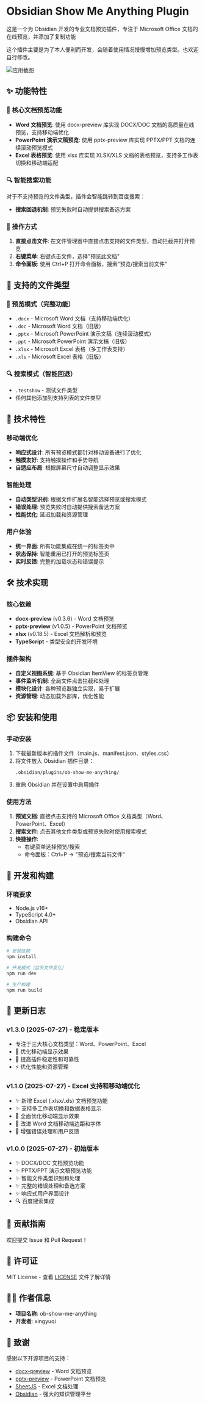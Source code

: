 # Obsidian Show Me Anything Plugin

这是一个为 Obsidian 开发的专业文档预览插件，专注于 Microsoft Office 文档的在线预览，并添加了复制功能

这个插件主要是为了本人便利而开发，会随着使用情况慢慢增加预览类型。也欢迎自行修改。

![应用截图](./assets/intr.jpg)



## ✨ 功能特性

### 📄 核心文档预览功能
- **Word 文档预览**: 使用 docx-preview 库实现 DOCX/DOC 文档的高质量在线预览，支持移动端优化
- **PowerPoint 演示文稿预览**: 使用 pptx-preview 库实现 PPTX/PPT 文档的连续滚动预览模式
- **Excel 表格预览**: 使用 xlsx 库实现 XLSX/XLS 文档的表格预览，支持多工作表切换和移动端适配

### 🔍 智能搜索功能
对于不支持预览的文件类型，插件会智能跳转到百度搜索：
- **搜索回退机制**: 预览失败时自动提供搜索备选方案

### 🎯 操作方式
1. **直接点击文件**: 在文件管理器中直接点击支持的文件类型，自动拦截并打开预览
2. **右键菜单**: 右键点击文件，选择"预览此文档"
3. **命令面板**: 使用 Ctrl+P 打开命令面板，搜索"预览/搜索当前文件"

## 📁 支持的文件类型

### 🎨 预览模式（完整功能）
- `.docx` - Microsoft Word 文档（支持移动端优化）
- `.doc` - Microsoft Word 文档（旧版）
- `.pptx` - Microsoft PowerPoint 演示文稿（连续滚动模式）
- `.ppt` - Microsoft PowerPoint 演示文稿（旧版）
- `.xlsx` - Microsoft Excel 表格（多工作表支持）
- `.xls` - Microsoft Excel 表格（旧版）

### 🔍 搜索模式（智能回退）
- `.testshow` - 测试文件类型
- 任何其他添加到支持列表的文件类型

## 🚀 技术特性

### 移动端优化
- **响应式设计**: 所有预览模式都针对移动设备进行了优化
- **触摸友好**: 支持触摸操作和手势导航
- **自适应布局**: 根据屏幕尺寸自动调整显示效果

### 智能处理
- **自动类型识别**: 根据文件扩展名智能选择预览或搜索模式
- **错误处理**: 预览失败时自动提供搜索备选方案
- **性能优化**: 延迟加载和资源管理

### 用户体验
- **统一界面**: 所有功能集成在统一的标签页中
- **状态保持**: 智能重用已打开的预览标签页
- **实时反馈**: 完整的加载状态和错误提示

## 🛠 技术实现

### 核心依赖
- **docx-preview** (v0.3.6) - Word 文档预览
- **pptx-preview** (v1.0.5) - PowerPoint 文档预览  
- **xlsx** (v0.18.5) - Excel 文档解析和预览
- **TypeScript** - 类型安全的开发环境

### 插件架构
- **自定义视图系统**: 基于 Obsidian ItemView 的标签页管理
- **事件监听机制**: 全局文件点击拦截和处理
- **模块化设计**: 各种预览器独立实现，易于扩展
- **资源管理**: 动态加载外部库，优化性能

## 📦 安装和使用

### 手动安装
1. 下载最新版本的插件文件（main.js、manifest.json、styles.css）
2. 将文件放入 Obsidian 插件目录：
   ```
   .obsidian/plugins/ob-show-me-anything/
   ```
3. 重启 Obsidian 并在设置中启用插件

### 使用方法
1. **预览文档**: 直接点击支持的 Microsoft Office 文档类型（Word、PowerPoint、Excel）
2. **搜索文件**: 点击其他文件类型或预览失败时使用搜索模式
3. **快捷操作**: 
   - 右键菜单选择预览/搜索
   - 命令面板：Ctrl+P → "预览/搜索当前文件"

## 🔧 开发和构建

### 环境要求
- Node.js v16+
- TypeScript 4.0+
- Obsidian API

### 构建命令

```bash
# 安装依赖
npm install

# 开发模式（监听文件变化）
npm run dev

# 生产构建
npm run build
```



## 🚀 更新日志

### v1.3.0 (2025-07-27) - 稳定版本
-  专注于三大核心文档类型：Word、PowerPoint、Excel
- 📱 优化移动端显示效果
- 🐛 提高插件稳定性和可靠性
- ⚡ 优化性能和资源管理

### v1.1.0 (2025-07-27) - Excel 支持和移动端优化
- ✨ 新增 Excel (.xlsx/.xls) 文档预览功能
- ✨ 支持多工作表切换和数据表格显示
- 📱 全面优化移动端显示效果
- 🎨 改进 Word 文档移动端边距和字体
- 🔧 增强错误处理和用户反馈

### v1.0.0 (2025-07-27) - 初始版本
- ✨ DOCX/DOC 文档预览功能
- ✨ PPTX/PPT 演示文稿预览功能  
- ✨ 智能文件类型识别和处理
- ✨ 完整的错误处理和备选方案
- ✨ 响应式用户界面设计
- 🔍 百度搜索集成

## 🤝 贡献指南

欢迎提交 Issue 和 Pull Request！

## 📄 许可证

MIT License - 查看 [LICENSE](LICENSE) 文件了解详情

## 👨‍💻 作者信息

- **项目名称**: ob-show-me-anything
- **开发者**: xingyuqi

## 🙏 致谢

感谢以下开源项目的支持：
- [docx-preview](https://github.com/VolodymyrBaydalka/docxjs) - Word 文档预览
- [pptx-preview](https://github.com/meshesha/pptx-preview) - PowerPoint 文档预览
- [SheetJS](https://github.com/SheetJS/sheetjs) - Excel 文档处理
- [Obsidian](https://obsidian.md/) - 强大的知识管理平台



